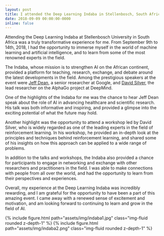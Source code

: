 ```yaml
---
layout: post
title: I attended the Deep Learning Indaba in Stellenbosch, South Africa
date: 2018-09-09 00:00:00-0000
inline: false
---
```


Attending the Deep Learning Indaba at Stellenbosch University in South Africa was a truly transformative experience for me. From September 9th to 14th, 2018, I had the opportunity to immerse myself in the world of machine learning and artificial intelligence, and to learn from some of the most renowned experts in the field.

The Indaba, whose mission is to strengthen AI on the African continent, provided a platform for teaching, research, exchange, and debate around the latest developments in the field. Among the prestigious speakers at the event were <a href='https://research.google/people/jeff/'>Jeff Dean</a>, a senior researcher at Google, and <a href='https://www.davidsilver.uk/'>David Silver</a>, the lead researcher on the AlphaGo project at DeepMind.

One of the highlights of the Indaba for me was the chance to hear Jeff Dean speak about the role of AI in advancing healthcare and scientific research. His talk was both informative and inspiring, and provided a glimpse into the exciting potential of what the future may hold.

Another highlight was the opportunity to attend a workshop led by David Silver, who is widely regarded as one of the leading experts in the field of reinforcement learning. In his workshop, he provided an in-depth look at the principles and techniques behind reinforcement learning, and shared some of his insights on how this approach can be applied to a wide range of problems.

In addition to the talks and workshops, the Indaba also provided a chance for participants to engage in networking and exchange with other researchers and practitioners in the field. I was able to make connections with people from all over the world, and had the opportunity to learn from their perspectives and experiences.

Overall, my experience at the Deep Learning Indaba was incredibly rewarding, and I am grateful for the opportunity to have been a part of this amazing event. I came away with a renewed sense of excitement and motivation, and am looking forward to continuing to learn and grow in the field of AI.

{% include figure.html path="assets/img/indaba1.jpg" class="img-fluid rounded z-depth-1" %}
{% include figure.html path="assets/img/indaba2.png" class="img-fluid rounded z-depth-1" %}
